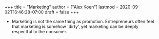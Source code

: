 +++
title = "Marketing"
author = ["Alex Koen"]
lastmod = 2020-09-02T16:46:28-07:00
draft = false
+++

-   Marketing is not the same thing as promotion. Entrepreneurs often feel that marketing is somehow 'dirty', yet marketing can be deeply respectful to the consumer.
